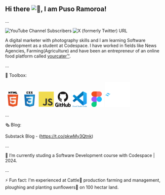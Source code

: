 ## Hi there <img src="https://fonts.gstatic.com/s/e/notoemoji/latest/1f402/512.gif" alt="🐂" width="32" height="32">, I am Puso Ramoroa!

...

<img alt="YouTube Channel Subscribers" src="https://img.shields.io/youtube/channel/subscribers/UCRLxhnsxBAq9op-CzDzmoYQ"> <img alt="X (formerly Twitter) URL" src="https://img.shields.io/twitter/url?url=https%3A%2F%2Fx.com%2Fgustavreagile">

A digital marketer with photography skills and I am learning Software development as a student at Codespace.  I have worked in fields like News Agencies, Farming(Agriculture) and have been an entrepreneur of an online food platform called <a href="https://www.instagram.com/yourcater/">yourcater™<a/>.

...

🧰 Toolbox:

<img src="https://github.com/devicons/devicon/blob/master/icons/html5/html5-original-wordmark.svg" height="50" width="50">  <img src="https://github.com/devicons/devicon/blob/master/icons/css3/css3-original-wordmark.svg" height="50" width="50">  <img src="https://github.com/devicons/devicon/blob/master/icons/javascript/javascript-original.svg" height="50" width="50"> <img src="https://github.com/devicons/devicon/blob/master/icons/github/github-original-wordmark.svg" height="50" width="50"> <img src="https://github.com/devicons/devicon/blob/master/icons/vscode/vscode-original-wordmark.svg" height="50" width="50"> <img src="https://github.com/devicons/devicon/blob/master/icons/figma/figma-original.svg" height="50" width="50"> <img src="https://github.com/devicons/devicon/blob/master/icons/tailwindcss/tailwindcss-original-wordmark.svg" height="80" width="80"> 

...

🗞️ Blog:

Substack Blog - (https://t.co/pkwMy3Qtnk)

...

🌱 I’m currently studing a Software Development course with Codespace | 2024. 

...

⚡ Fun fact: I'm experienced at Cattle🐂 production farming and management, ploughing and planting sunflowers🌱 on 100 hectar land.

<!--
**Puso90/Puso90** is a ✨ _special_ ✨ repository because its `README.md` (this file) appears on your GitHub profile.

Here are some ideas to get you started:

- 🔭 I’m currently working on ...
- 🌱 I’m currently learning ...
- 👯 I’m looking to collaborate on ...
- 🤔 I’m looking for help with ...
- 💬 Ask me about ...
- 📫 How to reach me: ...
- 😄 Pronouns: ...
- ⚡ Fun fact: ...
-->
